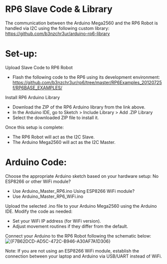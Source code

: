 # RP6 Slave Code & Library
The communication between the Arduino Mega2560 and the RP6 Robot is handled via I2C using the following custom library: https://github.com/b3nzchr3ur/arduino-rp6-library

# Set-up:
Upload Slave Code to RP6 Robot
- Flash the following code to the RP6 using its development environment: https://github.com/b3nzchr3ur/rp6/tree/master/RP6Examples_20120725f/RP6BASE_EXAMPLES/

Install RP6 Arduino Library
- Download the ZIP of the RP6 Arduino library from the link above.
- In the Arduino IDE, go to Sketch > Include Library > Add .ZIP Library
- Select the downloaded ZIP file to install it.

Once this setup is complete:
- The RP6 Robot will act as the I2C Slave.
- The Arduino Mega2560 will act as the I2C Master.

# Arduino Code:
Choose the appropriate Arduino sketch based on your hardware setup:
  No ESP8266 or other WiFi module?
- Use Arduino_Master_RP6.ino
  Using ESP8266 WiFi module?
- Use Arduino_Master_RP6_WiFi.ino

Upload the selected .ino file to your Arduino Mega2560 using the Arduino IDE.
Modify the code as needed:
- Set your WiFi IP address (for WiFi version).
- Adjust movement routines if they differ from the default.

Connect your Arduino to the RP6 Robot following the schematic below:
![{F7B62DCD-AD5C-472C-B946-A30AF7A1D306}](https://github.com/user-attachments/assets/d0d3734e-b2c6-4f3c-8058-7454b052e9a7)

Note: If you are not using an ESP8266 WiFi module, establish the connection between your laptop and Arduino via USB/UART instead of WiFi.
